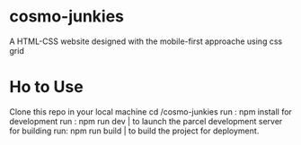 # cosmo-junkies

A HTML-CSS website designed with the mobile-first approache using css grid

# Ho to Use

Clone this repo in your local machine
cd /cosmo-junkies
run : npm install
for development run : npm run dev | to launch the parcel development server
for building run: npm run build | to build the project for deployment.
